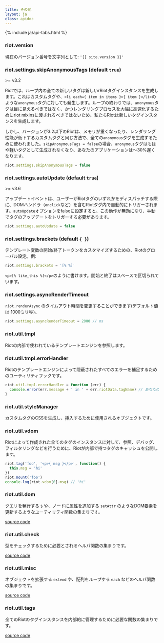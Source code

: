 ```yaml
---
title: その他
layout: ja
class: apidoc
---
```


{% include ja/api-tabs.html %}


### <a name="version"></a> riot.version

現在のバージョン番号を文字列として: `'{{ site.version }}'`

### <a name="skipanonymoustags"></a> riot.settings.skipAnonymousTags (default `true`)

<span class="tag red">&gt;= v3.2</span>

Riotでは、ループ内の全ての新しいタグは新しいrRiotタグインスタンスを生成します。これはカスタムタグや、`<li each={ item in items }>{ item }</li>`のような`anonymous`タグに対しても発生します。ループの終わりでは、`anonymous`タグは目に見えるべきではなく、かつレンダリングプロセスを大幅に高速化するためにriot mixinsに渡されるべきではないため、私たちRiotは新しいタグインスタンスを生成します。

しかし、バージョンが3.2以下のRiotは、メモリが重くなったり、レンダリング性能が低下するカスタムタグと同じ方法で、全ての`anonymous`タグを生成するために使われました。`skipAnonymousTags = false`の場合、`anonymous`タグはもはや軽いタグとして生成されなくなり、あなたのアプリケーションは〜30%遅くなります。

``` js
riot.settings.skipAnonymousTags = false
```

### <a name="autoupdate"></a> riot.settings.autoUpdate (default `true`)

<span class="tag red">&gt;= v3.6</span>

アップデートイベントは、ユーザーがRiotタグのいずれかをディスパッチする際に、DOMハンドラ（`onclick`など）を含むRiotタグ内で自動的にトリガーされます。`autoUpdate`オプションをfalseに設定すると、この動作が無効になり、手動でタグのアップデートをトリガーする必要があります。

``` js
riot.settings.autoUpdate = false
```

### <a name="brackets"></a> riot.settings.brackets (default `{ }`)

テンプレート変数の開始/終了トークンをカスタマイズするための、Riotのグローバル設定。例:

``` js
riot.settings.brackets = '[% %]'
```

`<p>[% like_this %]</p>`のように書けます。開始と終了はスペースで区切られています。


### <a name="asyncrendertimeout"></a> riot.settings.asyncRenderTimeout

`riot.renderAsync` のタイムアウト時間を変更することができます(デフォルト値は 1000ミリ秒)。

```js
riot.settings.asyncRenderTimeout = 2000 // ms
```

### <a name="util"></a> riot.util.tmpl

Riotの内部で使われているテンプレートエンジンを参照します。

### <a name="tmpl-errors"></a> riot.util.tmpl.errorHandler

Riotのテンプレートエンジンによって隠蔽されたすべてのエラーを補足するためのユーティリティフックです。

```js
riot.util.tmpl.errorHandler = function (err) {
  console.error(err.message + ' in ' + err.riotData.tagName) // あなたのエラーロジックはここに格納
}
```

### <a name="util"></a> riot.util.styleManager

カスタムタグのCSSを生成し、挿入するために使用されるオブジェクトです。

### <a name="util"></a> riot.util.vdom

Riotによって作成された全てのタグのインスタンスに対して、参照、デバッグ、フィルタリングなどを行うために、Riotが内部で持つタグのキャッシュを公開します。

```js
riot.tag('foo', '<p>{ msg }</p>', function() {
  this.msg = 'hi'
})
riot.mount('foo')
console.log(riot.vdom[0].msg) // 'hi'
```

### <a name="util"></a> riot.util.dom

クエリを発行する `$` や、ノードに属性を追加する `setAttr` のようなDOM要素を更新するようなユーティリティ関数の集まりです。

[source code](https://github.com/riot/riot/blob/master/lib/browser/common/util/dom.js)

### <a name="util"></a> riot.util.check

型をチェックするために必要とされるヘルパ関数の集まりです。

[source code](https://github.com/riot/riot/blob/master/lib/browser/common/util/check.js)

### <a name="util"></a> riot.util.misc

オブジェクトを拡張する `extend` や、配列をループする `each` などのヘルパ関数の集まりです。

[source code](https://github.com/riot/riot/blob/master/lib/browser/common/util/misc.js)

### <a name="util"></a> riot.util.tags

全てのRiotのタグインスタンスを内部的に管理するために必要な関数の集まりです。

[source code](https://github.com/riot/riot/blob/master/lib/browser/common/util/tags.js)
